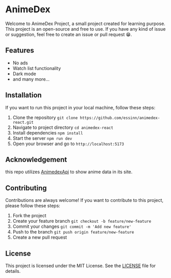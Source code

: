 # AnimeDex 
Welcome to AnimeDex Project, a small project created for learning purpose. This project is an open-source and free to use. If you have any kind of issue or suggestion, feel free to create an issue or pull request 😁.

## Features
- No ads
- Watch list functionality
- Dark mode
- and many more...

## Installation

If you want to run this project in your local machine, follow these steps:

1. Clone the repository `git clone https://github.com/essinn/animedex-react.git`
2. Navigate to project directory `cd animedex-react`
3. Install dependencies `npm install`
4. Start the server `npm run dev`
5. Open your browser and go to `http://localhost:5173`

## Acknowledgement
this repo utilizes [AnimedexApi](https://github.com/TechShreyash/AnimeDexApi)  to show anime data in its site.

## Contributing
Contributions are always welcome! If you want to contribute to this project, please follow these steps:

1. Fork the project
2. Create your feature branch `git checkout -b feature/new-feature`
3. Commit your changes `git commit -m 'Add new feature'`
4. Push to the branch `git push origin feature/new-feature`
5. Create a new pull request

## License
This project is licensed under the MIT License. See the [LICENSE](./LICENCE) file for details.

